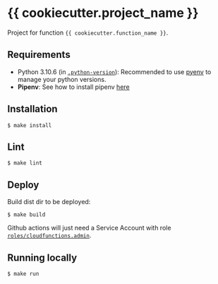 {{ cookiecutter.project_name }}
===============================================

Project for function `{{ cookiecutter.function_name }}`.

## Requirements

- Python 3.10.6 (in [`.python-version`](./.python-version)): Recommended to use [pyenv](https://github.com/pyenv/pyenv) to manage your python versions.
- **Pipenv**: See how to install pipenv [here](https://pipenv.pypa.io/en/latest/#install-pipenv-today)

## Installation

```
$ make install
```

## Lint

```
$ make lint
```

## Deploy

Build dist dir to be deployed:

```
$ make build
```

Github actions will just need a Service Account with role [`roles/cloudfunctions.admin`](https://cloud.google.com/functions/docs/reference/iam/roles#cloudfunctions.admin).

## Running locally

```shell
$ make run
```
